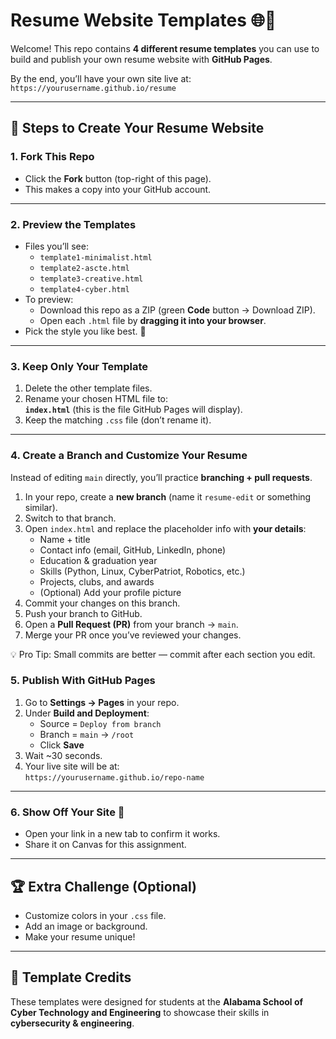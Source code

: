 # Resume Website Templates 🌐📄

Welcome! This repo contains **4 different resume templates** you can use to build and publish your own resume website with **GitHub Pages**.  

By the end, you’ll have your own site live at:  
`https://yourusername.github.io/resume`

---

## 🚀 Steps to Create Your Resume Website

### 1. Fork This Repo
- Click the **Fork** button (top-right of this page).  
- This makes a copy into your GitHub account.  

---

### 2. Preview the Templates
- Files you’ll see:
  - `template1-minimalist.html`
  - `template2-ascte.html`
  - `template3-creative.html`
  - `template4-cyber.html`
- To preview:  
  - Download this repo as a ZIP (green **Code** button → Download ZIP).  
  - Open each `.html` file by **dragging it into your browser**.  
- Pick the style you like best. 🎨

---

### 3. Keep Only Your Template
1. Delete the other template files.  
2. Rename your chosen HTML file to:  
   **`index.html`** (this is the file GitHub Pages will display).  
3. Keep the matching `.css` file (don’t rename it).

---

### 4. Create a Branch and Customize Your Resume
Instead of editing `main` directly, you’ll practice **branching + pull requests**.

1. In your repo, create a **new branch** (name it `resume-edit` or something similar).  
2. Switch to that branch.  
3. Open `index.html` and replace the placeholder info with **your details**:
   - Name + title  
   - Contact info (email, GitHub, LinkedIn, phone)  
   - Education & graduation year  
   - Skills (Python, Linux, CyberPatriot, Robotics, etc.)  
   - Projects, clubs, and awards  
   - (Optional) Add your profile picture  
4. Commit your changes on this branch.  
5. Push your branch to GitHub.  
6. Open a **Pull Request (PR)** from your branch → `main`.  
7. Merge your PR once you’ve reviewed your changes.  

💡 Pro Tip: Small commits are better — commit after each section you edit.

### 5. Publish With GitHub Pages
1. Go to **Settings → Pages** in your repo.  
2. Under **Build and Deployment**:
   - Source = `Deploy from branch`
   - Branch = `main` → `/root`
   - Click **Save**  
3. Wait ~30 seconds.  
4. Your live site will be at:  
   `https://yourusername.github.io/repo-name`

---

### 6. Show Off Your Site 🎉
- Open your link in a new tab to confirm it works.  
- Share it on Canvas for this assignment.  

---

## 🏆 Extra Challenge (Optional)
- Customize colors in your `.css` file.  
- Add an image or background.  
- Make your resume unique!

---

## 📂 Template Credits
These templates were designed for students at the **Alabama School of Cyber Technology and Engineering** to showcase their skills in **cybersecurity & engineering**.
